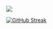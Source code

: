 ![](https://komarev.com/ghpvc/?username=nofalx&style=for-the-badge&color=blueviolet)  

[![GitHub Streak](https://streak-stats.demolab.com?user=nofalx&theme=dark&hide_border=true&border_radius=7&date_format=M%20j%5B%2C%20Y%5D&mode=weekly&fire=EB5454)](https://git.io/streak-stats)
